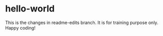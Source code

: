# hello-world

This is the changes in readme-edits branch.
It is for training purpose only.
Happy coding!
